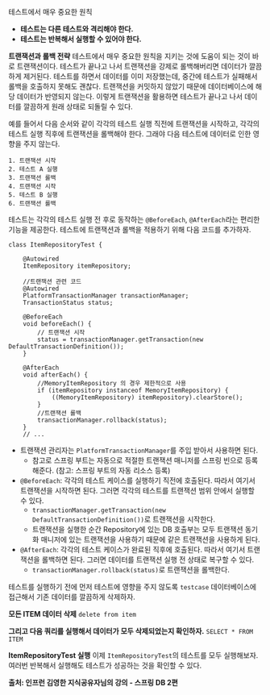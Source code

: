 테스트에서 매우 중요한 원칙
- **테스트는 다른 테스트와 격리해야 한다.**
- **테스트는 반복해서 실행할 수 있어야 한다.**

**트랜잭션과 롤백 전략**
테스트에서 매우 중요한 원칙을 지키는 것에 도움이 되는 것이 바로 트랜잭션이다.
테스트가 끝나고 나서 트랜잭션을 강제로 롤백해버리면 데이터가 깔끔하게 제거된다.
테스트를 하면서 데이터를 이미 저장했는데, 중간에 테스트가 실패해서 롤백을 호출하지 못해도 괜찮다.
트랜잭션을 커밋하지 않았기 때문에 데이터베이스에 해당 데이터가 반영되지 않는다.
이렇게 트랜잭션을 활용하면 테스트가 끝나고 나서 데이터를 깔끔하게 원래 상태로 되돌릴 수 있다.

예를 들어서 다음 순서와 같이 각각의 테스트 실행 직전에 트랜잭션을 시작하고, 각각의 테스트 실행 직후에 트랜잭션을 롤백해야 한다.
그래야 다음 테스트에 데이터로 인한 영향을 주지 않는다.

```
1. 트랜잭션 시작
2. 테스트 A 실행
3. 트랜잭션 롤백
4. 트랜잭션 시작
5. 테스트 B 실행
6. 트랜잭션 롤백
```

테스트는 각각의 테스트 실행 전 후로 동작하는 `@BeforeEach`, `@AfterEach`라는 편리한 기능을 제공한다. 테스트에 트랜잭션과 롤백을 적용하기 위해 다음 코드를 추가하자.

```java@SpringBootTest  
class ItemRepositoryTest {  
  
    @Autowired  
    ItemRepository itemRepository;  
  
    //트랜잭션 관련 코드  
    @Autowired  
    PlatformTransactionManager transactionManager;  
    TransactionStatus status;  
  
    @BeforeEach  
    void beforeEach() {  
        // 트랜잭션 시작  
        status = transactionManager.getTransaction(new DefaultTransactionDefinition());  
    }  
  
    @AfterEach  
    void afterEach() {  
        //MemoryItemRepository 의 경우 제한적으로 사용  
        if (itemRepository instanceof MemoryItemRepository) {  
            ((MemoryItemRepository) itemRepository).clearStore();  
        }  
        //트랜잭션 롤백  
        transactionManager.rollback(status);  
    }
    // ...
```
- 트랜잭션 관리자는 `PlatformTransactionManager`를 주입 받아서 사용하면 된다.
	- 참고로 스프링 부트는 자동으로 적절한 트랜잭션 매니저를 스프링 빈으로 등록해준다. (참고: 스프링 부트의 자동 리소스 등록)
- `@BeforeEach`: 각각의 테스트 케이스를 실행하기 직전에 호출된다. 따라서 여기서 트랜잭션을 시작하면 된다. 그러면 각각의 테스트를 트랜잭션 범위 안에서 실행할 수 있다.
	- `transactionManager.getTransaction(new DefaultTransactionDefinition())`로 트랜잭션을 시작한다.
	- 트랜잭션을 실행한 순간 Repository에 있는 DB 호출부는 모두 트랜잭션 동기화 매니저에 있는 트랜잭션을 사용하기 때문에 같은 트랜잭션을 사용하게 된다.
- `@AfterEach`: 각각의 테스트 케이스가 완료된 직후에 호출된다. 따라서 여기서 트랜잭션을 롤백하면 된다. 그러면 데이터를 트랜잭션 실행 전 상태로 복구할 수 있다.
	- `transactionManager.rollback(status)`로 트랜잭션을 롤백한다.

테스트를 실행하기 전에 먼저 테스트에 영향을 주지 않도록 `testcase` 데이터베이스에 접근해서 기존 데이터를 깔끔하게 삭제하자.

**모든 ITEM 데이터 삭제**
`delete from item`

**그리고 다음 쿼리를 실행해서 데이터가 모두 삭제되었는지 확인하자.**
`SELECT * FROM ITEM `

**ItemRepositoryTest 실행**
이제 `ItemRepositoryTest`의 테스트를 모두 실행해보자. 여러번 반복해서 실행해도 테스트가 성공하는 것을 확인할 수 있다.

__출처: 인프런 김영한 지식공유자님의 강의 - 스프링 DB 2편__